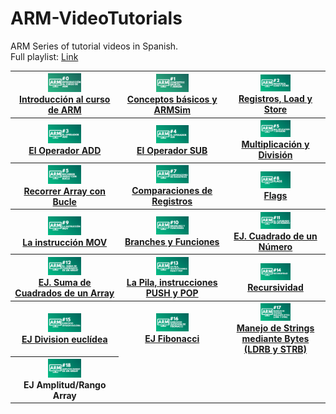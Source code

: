 

# ARM-VideoTutorials
ARM Series of tutorial videos in Spanish.
<br>
Full playlist: <a href="https://www.youtube.com/playlist?list=PLqsewl9xsOjZoZ_0HeQxJ3w0vvTuQaa72">Link</a>

<table>
  <tr>
    <th><a href="google.com"><img width="33%" src="https://github.com/memoriasIT/ARM-VideoTutorials/blob/master/src/0.png"><br>Introducción al curso de ARM
</a></th>
    <th><a href="google.com"><img width="33%" src="https://github.com/memoriasIT/ARM-VideoTutorials/blob/master/src/1.png"><br> Conceptos básicos y ARMSim</a></th>
    <th><a href="google.com"><img width="33%" src="https://github.com/memoriasIT/ARM-VideoTutorials/blob/master/src/2.png"><br> Registros, Load y Store</a></th>
  </tr>
  <tr>
    <th><a href="google.com"><img width="33%" src="https://github.com/memoriasIT/ARM-VideoTutorials/blob/master/src/3.png"><br>  El Operador ADD</a></th>
    <th><a href="google.com"><img width="33%" src="https://github.com/memoriasIT/ARM-VideoTutorials/blob/master/src/4.png"><br> El Operador SUB</a></th>
    <th><a href="google.com"><img width="33%" src="https://github.com/memoriasIT/ARM-VideoTutorials/blob/master/src/5.png"><br> Multiplicación y División</a></th>
  </tr>
    <tr>
    <th><a href="google.com"><img width="33%" src="https://github.com/memoriasIT/ARM-VideoTutorials/blob/master/src/6.png"><br>  Recorrer Array con Bucle</a></th>
    <th><a href="google.com"><img width="33%" src="https://github.com/memoriasIT/ARM-VideoTutorials/blob/master/src/7.png"><br> Comparaciones de Registros</a></th>
    <th><a href="google.com"><img width="33%" src="https://github.com/memoriasIT/ARM-VideoTutorials/blob/master/src/8.png"><br> Flags</a></th>
  </tr>
      <tr>
    <th><a href="google.com"><img width="33%" src="https://github.com/memoriasIT/ARM-VideoTutorials/blob/master/src/9.png"><br>  La instrucción MOV</a></th>
    <th><a href="google.com"><img width="33%" src="https://github.com/memoriasIT/ARM-VideoTutorials/blob/master/src/10.png"><br>  Branches y Funciones</a></th>
    <th><a href="google.com"><img width="33%" src="https://github.com/memoriasIT/ARM-VideoTutorials/blob/master/src/11.png"><br>  EJ. Cuadrado de un Número</a></th>
  </tr>
      <tr>
    <th><a href="google.com"><img width="33%" src="https://github.com/memoriasIT/ARM-VideoTutorials/blob/master/src/12.png"><br>  EJ. Suma de Cuadrados de un Array</a></th>
    <th><a href="google.com"><img width="33%" src="https://github.com/memoriasIT/ARM-VideoTutorials/blob/master/src/13.png"><br> La Pila, instrucciones PUSH y POP</a></th>
    <th><a href="google.com"><img width="33%" src="https://github.com/memoriasIT/ARM-VideoTutorials/blob/master/src/14.png"><br> Recursividad</a></th>
  </tr>
      <tr>
    <th><a href="google.com"><img width="33%" src="https://github.com/memoriasIT/ARM-VideoTutorials/blob/master/src/15.png"><br>   EJ Division euclídea</a></th>
    <th><a href="google.com"><img width="33%" src="https://github.com/memoriasIT/ARM-VideoTutorials/blob/master/src/16.png"><br> EJ Fibonacci</a></th>
    <th><a href="google.com"><img width="33%" src="https://github.com/memoriasIT/ARM-VideoTutorials/blob/master/src/17.png"><br>  Manejo de Strings mediante Bytes (LDRB y STRB)</a></th>
  </tr>
      <tr>
    <th><img width="33%" src="https://github.com/memoriasIT/ARM-VideoTutorials/blob/master/src/18.png"><br>  EJ Amplitud/Rango Array</a></th>
  </tr>
</table>
